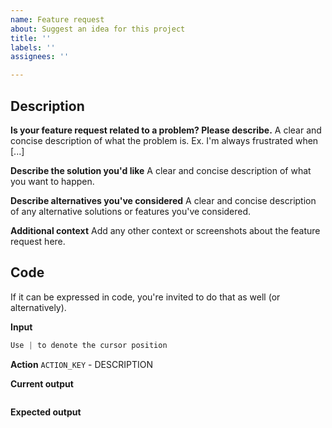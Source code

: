 ```yaml
---
name: Feature request
about: Suggest an idea for this project
title: ''
labels: ''
assignees: ''

---
```


## Description
**Is your feature request related to a problem? Please describe.**
A clear and concise description of what the problem is. Ex. I'm always frustrated when [...]

**Describe the solution you'd like**
A clear and concise description of what you want to happen.

**Describe alternatives you've considered**
A clear and concise description of any alternative solutions or features you've considered.

**Additional context**
Add any other context or screenshots about the feature request here.

## Code
If it can be expressed in code, you're invited to do that as well (or alternatively).

**Input**
```javascript
Use | to denote the cursor position
```

**Action**
`ACTION_KEY` - DESCRIPTION

**Current output**
```javascript
```

**Expected output**
```javascript
```
